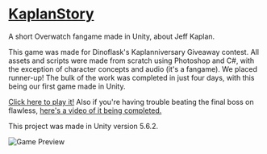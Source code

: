 # [KaplanStory](https://boxfort-labs.github.io/KaplanStory-game/)
A short Overwatch fangame made in Unity, about Jeff Kaplan.

This game was made for Dinoflask's Kaplanniversary Giveaway contest. All assets and scripts were made from scratch using Photoshop and C#, with the exception of character concepts and audio (it's a fangame). We placed runner-up!
The bulk of the work was completed in just four days, with this being our first game made in Unity.

[Click here to play it!](https://boxfort-labs.github.io/KaplanStory-game/) Also if you're having trouble beating the final boss on flawless, [here's a video of it being completed.](https://www.twitch.tv/videos/159712858)

This project was made in Unity version 5.6.2.

![Game Preview](https://i.imgur.com/7ZBRIL3.png)
